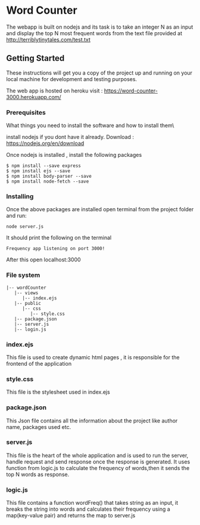 # Word Counter

The webapp is built on nodejs and its task is to take an integer N as an input and display the top N most frequent words from the text file provided at http://terriblytinytales.com/test.txt

## Getting Started

These instructions will get you a copy of the project up and running on your local machine for development and testing purposes.

The web app is hosted on heroku visit : https://word-counter-3000.herokuapp.com/

### Prerequisites

What things you need to install the software and how to install them\

install nodejs if you dont have it already. Download : https://nodejs.org/en/download

Once nodejs is installed , install the following packages 
```
$ npm install --save express
$ npm install ejs --save
$ npm install body-parser --save
$ npm install node-fetch --save
```

### Installing

Once the above packages are installed open terminal from the project folder and run:


```
node server.js
```
It should print the following on the terminal
```
Frequency app listening on port 3000!
```
After this  open localhost:3000

### File system
```
|-- wordCounter
   |-- views
      |-- index.ejs
   |-- public
      |-- css
         |-- style.css
   |-- package.json
   |-- server.js
   |-- login.js
```
### index.ejs

This file is used to create dynamic html pages , it is responsible for the frontend of the application

### style.css

This file is the stylesheet used in index.ejs

### package.json

This Json file contains all the information about the project like author name, packages used etc.

### server.js

This file is the heart of the whole application and is used to run the server, handle request and send response once the response is generated. It uses function from logic.js to calculate the frequency of words,then it sends the top N words as response.

### logic.js

This file contains a function wordFreq() that takes string as an input, it breaks the string into words and calculates their frequency using a map(key-value pair) and returns the map to server.js



